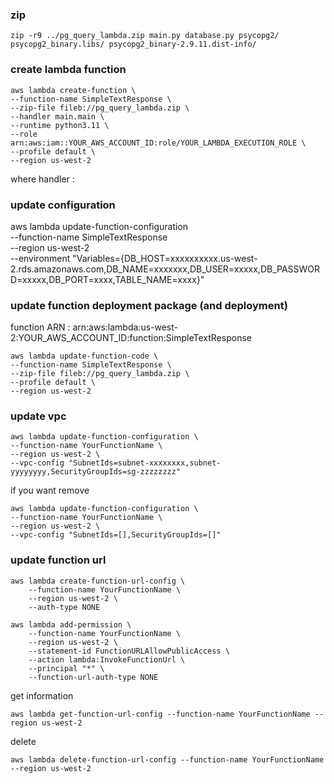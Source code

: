 

### zip 
```
zip -r9 ../pg_query_lambda.zip main.py database.py psycopg2/ psycopg2_binary.libs/ psycopg2_binary-2.9.11.dist-info/
```

### create lambda function
```
aws lambda create-function \
--function-name SimpleTextResponse \
--zip-file fileb://pg_query_lambda.zip \
--handler main.main \
--runtime python3.11 \
--role arn:aws:iam::YOUR_AWS_ACCOUNT_ID:role/YOUR_LAMBDA_EXECUTION_ROLE \
--profile default \
--region us-west-2
```
where handler <filename>:<functionName>


### update configuration
aws lambda update-function-configuration \
--function-name SimpleTextResponse \
--region us-west-2 \
--environment "Variables={DB_HOST=xxxxxxxxxx.us-west-2.rds.amazonaws.com,DB_NAME=xxxxxxx,DB_USER=xxxxx,DB_PASSWORD=xxxxx,DB_PORT=xxxx,TABLE_NAME=xxxx}"

### update function deployment package (and deployment)
function ARN : arn:aws:lambda:us-west-2:YOUR_AWS_ACCOUNT_ID:function:SimpleTextResponse
```
aws lambda update-function-code \
--function-name SimpleTextResponse \
--zip-file fileb://pg_query_lambda.zip \
--profile default \
--region us-west-2
```

### update vpc 
```
aws lambda update-function-configuration \
--function-name YourFunctionName \
--region us-west-2 \
--vpc-config "SubnetIds=subnet-xxxxxxxx,subnet-yyyyyyyy,SecurityGroupIds=sg-zzzzzzzz"
```
if you want remove 

```
aws lambda update-function-configuration \
--function-name YourFunctionName \
--region us-west-2 \
--vpc-config "SubnetIds=[],SecurityGroupIds=[]"
```

### update function url 
```
aws lambda create-function-url-config \
    --function-name YourFunctionName \
    --region us-west-2 \
    --auth-type NONE

aws lambda add-permission \
    --function-name YourFunctionName \
    --region us-west-2 \
    --statement-id FunctionURLAllowPublicAccess \
    --action lambda:InvokeFunctionUrl \
    --principal "*" \
    --function-url-auth-type NONE
```

get information
```
aws lambda get-function-url-config --function-name YourFunctionName --region us-west-2
```

delete 
```
aws lambda delete-function-url-config --function-name YourFunctionName --region us-west-2
```